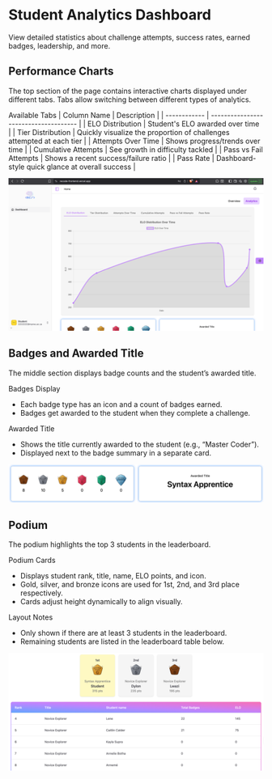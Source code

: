 # Student Analytics Dashboard

View detailed statistics about challenge attempts, success rates, earned badges, leadership, and more.

## Performance Charts
The top section of the page contains interactive charts displayed under different tabs. 
Tabs allow switching between different types of analytics.

Available Tabs
| Column Name | Description |
| ------------ | ------------------------------------- |
| ELO Distribution | Student's ELO awarded over time |
| Tier Distribution | Quickly visualize the proportion of challenges attempted at each tier |
| Attempts Over Time | Shows progress/trends over time |
| Cumulative Attempts | See growth in difficulty tackled |
| Pass vs Fail Attempts | Shows a recent success/failure ratio |
| Pass Rate | Dashboard-style quick glance at overall success |

![Student Analytics Dashboard](images/analytics1.png)

## Badges and Awarded Title
The middle section displays badge counts and the student’s awarded title.

Badges Display
- Each badge type has an icon and a count of badges earned.
- Badges get awarded to the student when they complete a challenge.

Awarded Title
- Shows the title currently awarded to the student (e.g., “Master Coder”).
- Displayed next to the badge summary in a separate card.

![Student Analytics Dashboard](images/analytics2.png)

## Podium

The podium highlights the top 3 students in the leaderboard.

Podium Cards
- Displays student rank, title, name, ELO points, and icon.
- Gold, silver, and bronze icons are used for 1st, 2nd, and 3rd place respectively.
- Cards adjust height dynamically to align visually.

Layout Notes
- Only shown if there are at least 3 students in the leaderboard.
- Remaining students are listed in the leaderboard table below.

![Student Analytics Dashboard](images/analytics3.png)

